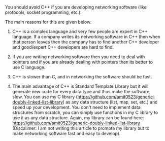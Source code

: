 You should avoid C++ if you are developing networking software (like protocols, socket programming, etc.).

The main reasons for this are given below:

1. C++ is a complex language and very few people are expert in C++ language. If a company writes its networking software in C++ then when that person leaves then the company has to find another C++ developer and good/expert C++ developers are hard to find.

2. If you are writing networking software then you need to deal with pointers and if you are already dealing with pointers then its better to use C language.

3. C++ is slower than C, and in networking the software should be fast.

4. The main advantage of C++ is Standard Template Library but it will generate new code for every data type and thus make the software slow. You can use my C library (https://github.com/amit0523/generic-doubly-linked-list-library) as any data structure (list, map, set, etc.) and speed up your development. You don't need to implement data structures from scratch, you can simply use functions in my C library to use it as any data structure. Again, my library can be found here: https://github.com/amit0523/generic-doubly-linked-list-library (Discalimer: I am not writing this article to promote my library but to make networking software fast and easy to develop).
